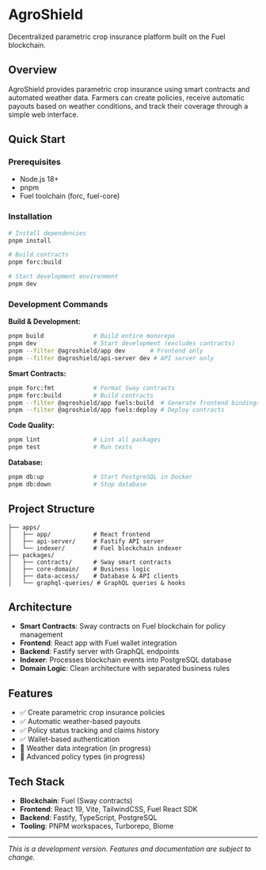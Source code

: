 # AgroShield

Decentralized parametric crop insurance platform built on the Fuel blockchain.

## Overview

AgroShield provides parametric crop insurance using smart contracts and automated weather data. Farmers can create policies, receive automatic payouts based on weather conditions, and track their coverage through a simple web interface.

## Quick Start

### Prerequisites
- Node.js 18+
- pnpm
- Fuel toolchain (forc, fuel-core)

### Installation
```bash
# Install dependencies
pnpm install

# Build contracts
pnpm forc:build

# Start development environment
pnpm dev
```

### Development Commands

**Build & Development:**
```bash
pnpm build              # Build entire monorepo
pnpm dev                # Start development (excludes contracts)
pnpm --filter @agroshield/app dev       # Frontend only
pnpm --filter @agroshield/api-server dev # API server only
```

**Smart Contracts:**
```bash
pnpm forc:fmt           # Format Sway contracts
pnpm forc:build         # Build contracts
pnpm --filter @agroshield/app fuels:build  # Generate frontend bindings
pnpm --filter @agroshield/app fuels:deploy # Deploy contracts
```

**Code Quality:**
```bash
pnpm lint               # Lint all packages
pnpm test               # Run tests
```

**Database:**
```bash
pnpm db:up              # Start PostgreSQL in Docker
pnpm db:down            # Stop database
```

## Project Structure

```
├── apps/
│   ├── app/            # React frontend
│   ├── api-server/     # Fastify API server
│   └── indexer/        # Fuel blockchain indexer
├── packages/
│   ├── contracts/      # Sway smart contracts
│   ├── core-domain/    # Business logic
│   ├── data-access/    # Database & API clients
│   └── graphql-queries/ # GraphQL queries & hooks
```

## Architecture

- **Smart Contracts**: Sway contracts on Fuel blockchain for policy management
- **Frontend**: React app with Fuel wallet integration
- **Backend**: Fastify server with GraphQL endpoints
- **Indexer**: Processes blockchain events into PostgreSQL database
- **Domain Logic**: Clean architecture with separated business rules

## Features

- ✅ Create parametric crop insurance policies
- ✅ Automatic weather-based payouts
- ✅ Policy status tracking and claims history
- ✅ Wallet-based authentication
- 🚧 Weather data integration (in progress)
- 🚧 Advanced policy types (in progress)

## Tech Stack

- **Blockchain**: Fuel (Sway contracts)
- **Frontend**: React 19, Vite, TailwindCSS, Fuel React SDK
- **Backend**: Fastify, TypeScript, PostgreSQL
- **Tooling**: PNPM workspaces, Turborepo, Biome

---

*This is a development version. Features and documentation are subject to change.*
